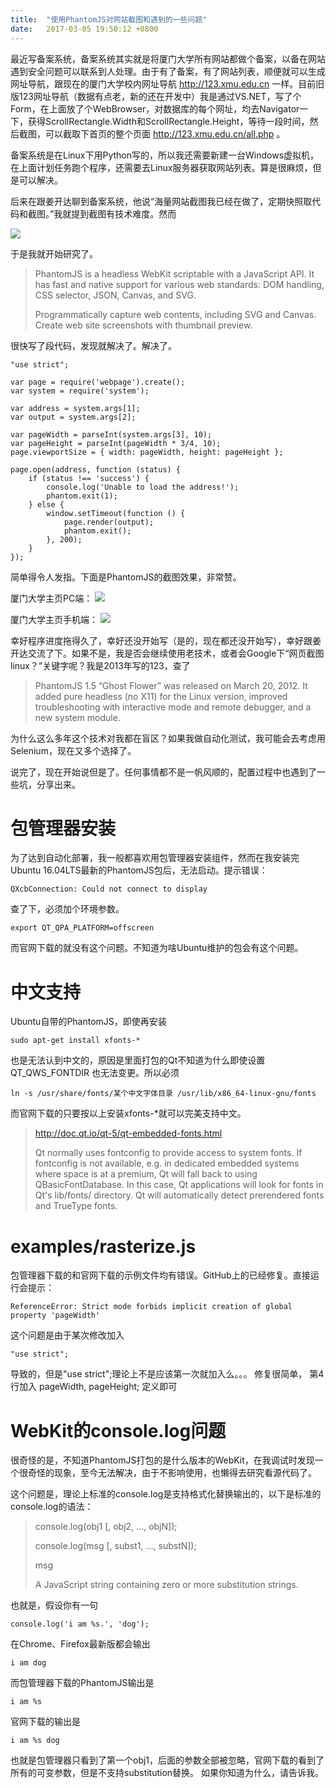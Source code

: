 ```yaml
---
title:  "使用PhantomJS对网站截图和遇到的一些问题"
date:   2017-03-05 19:50:12 +0800
---
```


最近写备案系统，备案系统其实就是将厦门大学所有网站都做个备案，以备在网站遇到安全问题可以联系到人处理。由于有了备案，有了网站列表，顺便就可以生成网址导航，跟现在的厦门大学校内网址导航 http://123.xmu.edu.cn 一样。目前旧版123网址导航（数据有点老，新的还在开发中）我是通过VS.NET，写了个Form，在上面放了个WebBrowser，对数据库的每个网址，均去Navigator一下，获得ScrollRectangle.Width和ScrollRectangle.Height，等待一段时间，然后截图，可以截取下首页的整个页面 http://123.xmu.edu.cn/all.php 。

备案系统是在Linux下用Python写的，所以我还需要新建一台Windows虚拟机，在上面计划任务跑个程序，还需要去Linux服务器获取网站列表。算是很麻烦，但是可以解决。

后来在跟姜开达聊到备案系统，他说“海量网站截图我已经在做了，定期快照取代码和截图。”我就提到截图有技术难度。然而

![](/images/2017/phantomjs/250pxbuxiangshuohua.jpg)

于是我就开始研究了。

> PhantomJS is a headless WebKit scriptable with a JavaScript API. It has fast and native support for various web standards: DOM handling, CSS selector, JSON, Canvas, and SVG.
> 
> Programmatically capture web contents, including SVG and Canvas. Create web site screenshots with thumbnail preview. 

很快写了段代码，发现就解决了。解决了。

	"use strict";

	var page = require('webpage').create();
	var system = require('system');

	var address = system.args[1];
	var output = system.args[2];

	var pageWidth = parseInt(system.args[3], 10);
	var pageHeight = parseInt(pageWidth * 3/4, 10);
	page.viewportSize = { width: pageWidth, height: pageHeight };

	page.open(address, function (status) {
	    if (status !== 'success') {
	        console.log('Unable to load the address!');
	        phantom.exit(1);
	    } else {
	        window.setTimeout(function () {
	            page.render(output);
	            phantom.exit();
	        }, 200);
	    }
	});

简单得令人发指。下面是PhantomJS的截图效果，非常赞。

厦门大学主页PC端：
![](/images/2017/phantomjs/xmu.jpg)

厦门大学主页手机端：
![](/images/2017/phantomjs/xmum.jpg)

幸好程序进度拖得久了，幸好还没开始写（是的，现在都还没开始写），幸好跟姜开达交流了下。如果不是，我是否会继续使用老技术，或者会Google下“网页截图 linux？”关键字呢？我是2013年写的123，查了

> PhantomJS 1.5 “Ghost Flower” was released on March 20, 2012. It added pure headless (no X11) for the Linux version, improved troubleshooting with interactive mode and remote debugger, and a new system module.

为什么这么多年这个技术对我都在盲区？如果我做自动化测试，我可能会去考虑用Selenium，现在又多个选择了。

说完了，现在开始说但是了。任何事情都不是一帆风顺的，配置过程中也遇到了一些坑，分享出来。

# 包管理器安装
为了达到自动化部署，我一般都喜欢用包管理器安装组件，然而在我安装完Ubuntu 16.04LTS最新的PhantomJS包后，无法启动。提示错误：

	QXcbConnection: Could not connect to display 

查了下，必须加个环境参数。

	export QT_QPA_PLATFORM=offscreen

而官网下载的就没有这个问题。不知道为啥Ubuntu维护的包会有这个问题。

# 中文支持
Ubuntu自带的PhantomJS，即使再安装

	sudo apt-get install xfonts-*

也是无法认到中文的，原因是里面打包的Qt不知道为什么即使设置 QT_QWS_FONTDIR 也无法变更。所以必须

	ln -s /usr/share/fonts/某个中文字体目录 /usr/lib/x86_64-linux-gnu/fonts

而官网下载的只要按以上安装xfonts-*就可以完美支持中文。

> http://doc.qt.io/qt-5/qt-embedded-fonts.html
>
> Qt normally uses fontconfig to provide access to system fonts. If fontconfig is not available, e.g. in dedicated embedded systems where space is at a premium, Qt will fall back to using QBasicFontDatabase. In this case, Qt applications will look for fonts in Qt's lib/fonts/ directory. Qt will automatically detect prerendered fonts and TrueType fonts.

# examples/rasterize.js
包管理器下载的和官网下载的示例文件均有错误。GitHub上的已经修复。直接运行会提示：

	ReferenceError: Strict mode forbids implicit creation of global property 'pageWidth'

这个问题是由于某次修改加入

	"use strict";

导致的，但是"use strict";理论上不是应该第一次就加入么。。。
修复很简单，
第4行加入    pageWidth, pageHeight; 定义即可

# WebKit的console.log问题
很奇怪的是，不知道PhantomJS打包的是什么版本的WebKit，在我调试时发现一个很奇怪的现象，至今无法解决，由于不影响使用，也懒得去研究看源代码了。

这个问题是，理论上标准的console.log是支持格式化替换输出的，以下是标准的console.log的语法：

> console.log(obj1 [, obj2, ..., objN]);
>
> console.log(msg [, subst1, ..., substN]);
>
> msg
>
> A JavaScript string containing zero or more substitution strings. 

也就是，假设你有一句

	console.log('i am %s.', 'dog');

在Chrome、Firefox最新版都会输出

	i am dog

而包管理器下载的PhantomJS输出是

	i am %s

官网下载的输出是

	i am %s dog

也就是包管理器只看到了第一个obj1，后面的参数全部被忽略，官网下载的看到了所有的可变参数，但是不支持substitution替换。
如果你知道为什么，请告诉我。



